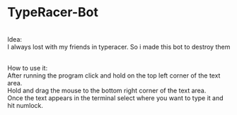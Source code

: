 # TypeRacer-Bot
\
Idea:
\
I always lost with my friends in typeracer. So i made this bot to destroy them

\
How to use it:
\
After running the program click and hold on the top left corner of the text area.
\
Hold and drag the mouse to the bottom right corner of the text area.
\
Once the text appears in the terminal select where you want to type it and hit numlock.
